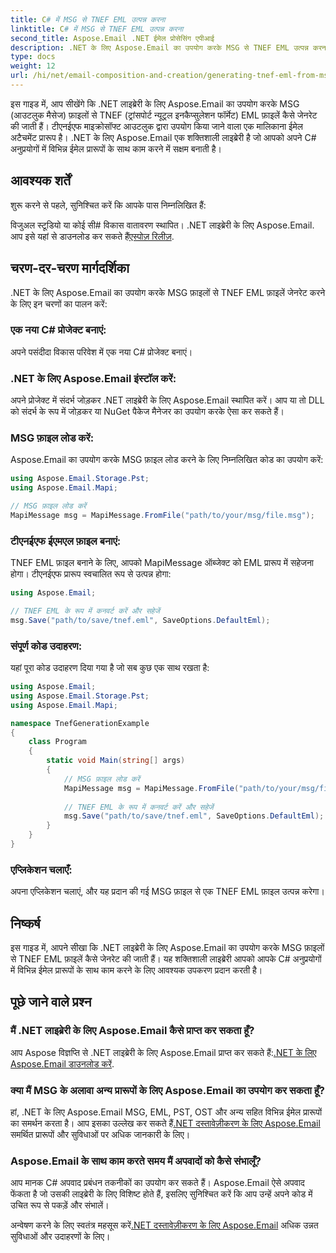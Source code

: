 ```yaml
---
title: C# में MSG से TNEF EML उत्पन्न करना
linktitle: C# में MSG से TNEF EML उत्पन्न करना
second_title: Aspose.Email .NET ईमेल प्रोसेसिंग एपीआई
description: .NET के लिए Aspose.Email का उपयोग करके MSG से TNEF EML उत्पन्न करना सीखें। C# कोड के साथ चरण-दर-चरण मार्गदर्शिका। कुशल ईमेल प्रारूप रूपांतरण.
type: docs
weight: 12
url: /hi/net/email-composition-and-creation/generating-tnef-eml-from-msg-in-csharp/
---
```


इस गाइड में, आप सीखेंगे कि .NET लाइब्रेरी के लिए Aspose.Email का उपयोग करके MSG (आउटलुक मैसेज) फ़ाइलों से TNEF (ट्रांसपोर्ट न्यूट्रल इनकैप्सुलेशन फॉर्मेट) EML फ़ाइलें कैसे जेनरेट की जाती हैं। टीएनईएफ माइक्रोसॉफ्ट आउटलुक द्वारा उपयोग किया जाने वाला एक मालिकाना ईमेल अटैचमेंट प्रारूप है। .NET के लिए Aspose.Email एक शक्तिशाली लाइब्रेरी है जो आपको अपने C# अनुप्रयोगों में विभिन्न ईमेल प्रारूपों के साथ काम करने में सक्षम बनाती है।

##  आवश्यक शर्तें

शुरू करने से पहले, सुनिश्चित करें कि आपके पास निम्नलिखित हैं:

विजुअल स्टूडियो या कोई सी# विकास वातावरण स्थापित।
 .NET लाइब्रेरी के लिए Aspose.Email. आप इसे यहां से डाउनलोड कर सकते हैं[एस्पोज़ रिलीज़](https://releases.aspose.com/email/net).

##  चरण-दर-चरण मार्गदर्शिका

.NET के लिए Aspose.Email का उपयोग करके MSG फ़ाइलों से TNEF EML फ़ाइलें जेनरेट करने के लिए इन चरणों का पालन करें:

### एक नया C# प्रोजेक्ट बनाएं:

   अपने पसंदीदा विकास परिवेश में एक नया C# प्रोजेक्ट बनाएं।

### .NET के लिए Aspose.Email इंस्टॉल करें:

   अपने प्रोजेक्ट में संदर्भ जोड़कर .NET लाइब्रेरी के लिए Aspose.Email स्थापित करें। आप या तो DLL को संदर्भ के रूप में जोड़कर या NuGet पैकेज मैनेजर का उपयोग करके ऐसा कर सकते हैं।

### MSG फ़ाइल लोड करें:

   Aspose.Email का उपयोग करके MSG फ़ाइल लोड करने के लिए निम्नलिखित कोड का उपयोग करें:

   ```csharp
   using Aspose.Email.Storage.Pst;
   using Aspose.Email.Mapi;

   // MSG फ़ाइल लोड करें
   MapiMessage msg = MapiMessage.FromFile("path/to/your/msg/file.msg");
   ```

### टीएनईएफ ईएमएल फ़ाइल बनाएं:

   TNEF EML फ़ाइल बनाने के लिए, आपको MapiMessage ऑब्जेक्ट को EML प्रारूप में सहेजना होगा। टीएनईएफ प्रारूप स्वचालित रूप से उत्पन्न होगा:

   ```csharp
   using Aspose.Email;
   
   // TNEF EML के रूप में कनवर्ट करें और सहेजें
   msg.Save("path/to/save/tnef.eml", SaveOptions.DefaultEml);
   ```

### संपूर्ण कोड उदाहरण:

   यहां पूरा कोड उदाहरण दिया गया है जो सब कुछ एक साथ रखता है:

   ```csharp
   using Aspose.Email;
   using Aspose.Email.Storage.Pst;
   using Aspose.Email.Mapi;

   namespace TnefGenerationExample
   {
       class Program
       {
           static void Main(string[] args)
           {
               // MSG फ़ाइल लोड करें
               MapiMessage msg = MapiMessage.FromFile("path/to/your/msg/file.msg");
               
               // TNEF EML के रूप में कनवर्ट करें और सहेजें
               msg.Save("path/to/save/tnef.eml", SaveOptions.DefaultEml);
           }
       }
   }
   ```

### एप्लिकेशन चलाएँ:

   अपना एप्लिकेशन चलाएं, और यह प्रदान की गई MSG फ़ाइल से एक TNEF EML फ़ाइल उत्पन्न करेगा।

##  निष्कर्ष

इस गाइड में, आपने सीखा कि .NET लाइब्रेरी के लिए Aspose.Email का उपयोग करके MSG फ़ाइलों से TNEF EML फ़ाइलें कैसे जेनरेट की जाती हैं। यह शक्तिशाली लाइब्रेरी आपको आपके C# अनुप्रयोगों में विभिन्न ईमेल प्रारूपों के साथ काम करने के लिए आवश्यक उपकरण प्रदान करती है।

##  पूछे जाने वाले प्रश्न

### मैं .NET लाइब्रेरी के लिए Aspose.Email कैसे प्राप्त कर सकता हूँ?

आप Aspose विज्ञप्ति से .NET लाइब्रेरी के लिए Aspose.Email प्राप्त कर सकते हैं:[.NET के लिए Aspose.Email डाउनलोड करें](https://releases.aspose.com/email/net).

### क्या मैं MSG के अलावा अन्य प्रारूपों के लिए Aspose.Email का उपयोग कर सकता हूँ?

 हां, .NET के लिए Aspose.Email MSG, EML, PST, OST और अन्य सहित विभिन्न ईमेल प्रारूपों का समर्थन करता है। आप इसका उल्लेख कर सकते हैं[.NET दस्तावेज़ीकरण के लिए Aspose.Email](https://reference.aspose.com/email/net) समर्थित प्रारूपों और सुविधाओं पर अधिक जानकारी के लिए।

### Aspose.Email के साथ काम करते समय मैं अपवादों को कैसे संभालूँ?

आप मानक C# अपवाद प्रबंधन तकनीकों का उपयोग कर सकते हैं। Aspose.Email ऐसे अपवाद फेंकता है जो उसकी लाइब्रेरी के लिए विशिष्ट होते हैं, इसलिए सुनिश्चित करें कि आप उन्हें अपने कोड में उचित रूप से पकड़ें और संभालें।

 अन्वेषण करने के लिए स्वतंत्र महसूस करें[.NET दस्तावेज़ीकरण के लिए Aspose.Email](https://reference.aspose.com/email/net) अधिक उन्नत सुविधाओं और उदाहरणों के लिए।
